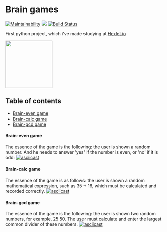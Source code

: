 # Brain games
[![Maintainability](https://api.codeclimate.com/v1/badges/aeb2921654f9ed84587a/maintainability)](https://codeclimate.com/github/isakovairat/python-project-lvl1/maintainability)
<a href="https://codeclimate.com/github/isakovairat/python-project-lvl1/test_coverage"><img src="https://api.codeclimate.com/v1/badges/aeb2921654f9ed84587a/test_coverage" /></a>
[![Build Status](https://travis-ci.org/isakovairat/python-project-lvl1.svg?branch=master)](https://travis-ci.org/isakovairat/python-project-lvl1)

First python project, which i've made studying at [Hexlet.io][hexlet]

<img src="https://sun9-10.userapi.com/c9455/v9455736/1354/EqqWUGAnJbU.jpg" width=150>

## Table of contents
- [Brain-even game](#1-brain-even-game)
- [Brain-calc game](#2-brain-calc-game)
- [Brain-gcd game](#3-brain-gcd-game)


#### Brain-even game
The essence of the game is the following: the user is shown a random number. And he needs to answer 'yes' if the number is even, or 'no' if it is odd:
[![asciicast](https://asciinema.org/a/UywSgKUURgTdpCIPpauvABGjM.svg)](https://asciinema.org/a/UywSgKUURgTdpCIPpauvABGjM)

#### Brain-calc game
The essence of the game is as follows: the user is shown a random mathematical expression, such as 35 + 16, which must be calculated and recorded correctly.
[![asciicast](https://asciinema.org/a/XkAbAVIF1hTiJcFrYyZz372bR.svg)](https://asciinema.org/a/XkAbAVIF1hTiJcFrYyZz372bR)

#### Brain-gcd game
The essence of the game is the following: the user is shown two random numbers, for example, 25 50. The user must calculate and enter the largest common divider of these numbers.
[![asciicast](https://asciinema.org/a/XhJV6771KeEEX2FJDJsjXrpUj.svg)](https://asciinema.org/a/XhJV6771KeEEX2FJDJsjXrpUj)

[hexlet]: hexlet.io
